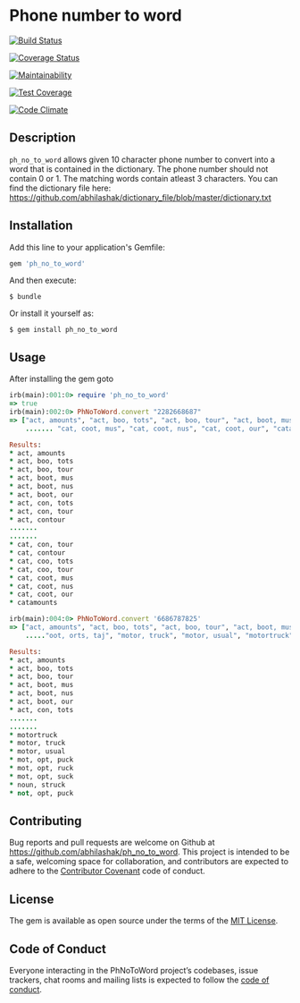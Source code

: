 # Phone number to word

[![Build Status](https://travis-ci.org/abhilashak/ph_no_to_word.svg?branch=master)](https://travis-ci.org/abhilashak/ph_no_to_word)

[![Coverage Status](https://coveralls.io/repos/github/abhilashak/ph_no_to_word/badge.svg?branch=master)](https://coveralls.io/github/abhilashak/ph_no_to_word?branch=master)

[![Maintainability](https://api.codeclimate.com/v1/badges/f2ca1f82e31ac3d81132/maintainability)](https://codeclimate.com/github/abhilashak/ph_no_to_word/maintainability)

[![Test Coverage](https://api.codeclimate.com/v1/badges/f2ca1f82e31ac3d81132/test_coverage)](https://codeclimate.com/github/abhilashak/ph_no_to_word/test_coverage)

[![Code Climate](https://codeclimate.com/github/codeclimate/codeclimate/badges/gpa.svg)](https://codeclimate.com/github/abhilashak/ph_no_to_word)

## Description

  `ph_no_to_word` allows given 10 character phone number to convert into a word that is contained in the dictionary.
  The phone number should not contain 0 or 1. The matching words contain atleast 3 characters.
  You can find the dictionary file here: https://github.com/abhilashak/dictionary_file/blob/master/dictionary.txt

## Installation

Add this line to your application's Gemfile:

```ruby
gem 'ph_no_to_word'
```

And then execute:

    $ bundle

Or install it yourself as:

    $ gem install ph_no_to_word


## Usage
After installing the gem goto

```ruby
irb(main):001:0> require 'ph_no_to_word'
=> true
irb(main):002:0> PhNoToWord.convert "2282668687"
=> ["act, amounts", "act, boo, tots", "act, boo, tour", "act, boot, mus",
    ....... "cat, coot, mus", "cat, coot, nus", "cat, coot, our", "catamounts"]

Results:
* act, amounts
* act, boo, tots
* act, boo, tour
* act, boot, mus
* act, boot, nus
* act, boot, our
* act, con, tots
* act, con, tour
* act, contour
.......
.......
* cat, con, tour
* cat, contour
* cat, coo, tots
* cat, coo, tour
* cat, coot, mus
* cat, coot, nus
* cat, coot, our
* catamounts
```

```ruby
irb(main):004:0> PhNoToWord.convert '6686787825'
=> ["act, amounts", "act, boo, tots", "act, boo, tour", "act, boot, mus",
    ....."oot, orts, taj", "motor, truck", "motor, usual", "motortruck", "nouns, truck","nouns, usual"]

Results:
* act, amounts
* act, boo, tots
* act, boo, tour
* act, boot, mus
* act, boot, nus
* act, boot, our
* act, con, tots
.......
.......
* motortruck
* motor, truck
* motor, usual
* mot, opt, puck
* mot, opt, ruck
* mot, opt, suck
* noun, struck
* not, opt, puck
```

## Contributing

Bug reports and pull requests are welcome on Github at https://github.com/abhilashak/ph_no_to_word. This project is intended to be a safe, welcoming space for collaboration, and contributors are expected to adhere to the [Contributor Covenant](http://contributor-covenant.org) code of conduct.

## License

The gem is available as open source under the terms of the [MIT License](https://opensource.org/licenses/MIT).

## Code of Conduct

Everyone interacting in the PhNoToWord project’s codebases, issue trackers, chat rooms and mailing lists is expected to follow the [code of conduct](https://github.com/[USERNAME]/ph_no_to_word/blob/master/CODE_OF_CONDUCT.md).
